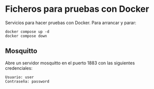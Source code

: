 # Ficheros para pruebas con Docker

Servicios para hacer pruebas con Docker. Para arrancar y parar:
```
docker compose up -d
docker compose down
```

## Mosquitto

Abre un servidor mosquitto en el puerto 1883 con las siguientes credenciales: 

    Usuario: user
    Contraseña: password